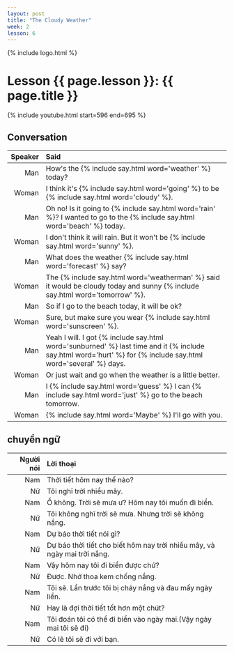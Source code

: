 ```yaml
---
layout: post
title: "The Cloudy Weather"
week: 2
lesson: 6
---
```


{% include logo.html %}

# Lesson {{ page.lesson }}: {{ page.title }}

{% include youtube.html start=596 end=695 %}

## Conversation

Speaker | Said
---: | :---
Man | How's the {% include say.html word='weather' %} today?
Woman | I think it's {% include say.html word='going' %} to be {% include say.html word='cloudy' %}.
Man | Oh no! Is it going to {% include say.html word='rain' %}? I wanted to go to the {% include say.html word='beach' %} today.
Woman | I don't think it will rain. But it won't be {% include say.html word='sunny' %}.
Man | What does the weather {% include say.html word='forecast' %} say?
Woman | The {% include say.html word='weatherman' %} said it would be cloudy today and sunny {% include say.html word='tomorrow' %}.
Man | So if I go to the beach today, it will be ok?
Woman | Sure, but make sure you wear {% include say.html word='sunscreen' %}.
Man | Yeah I will. I got {% include say.html word='sunburned' %} last time and it {% include say.html word='hurt' %} for {% include say.html word='several' %} days.
Woman | Or just wait and go when the weather is a little better.
Man | I {% include say.html word='guess' %} I can {% include say.html word='just' %} go to the beach tomorrow.
Woman | {% include say.html word='Maybe' %} I'll go with you.

## chuyển ngữ

Người nói | Lời thoại
---: | :---
Nam | Thời tiết hôm nay thế nào?
Nữ | Tôi nghĩ trời nhiều mây.
Nam | Ồ không. Trời sẽ mưa ư? Hôm nay tôi muốn đi biển.
Nữ | Tôi không nghĩ trời sẽ mưa. Nhưng trời sẽ không nắng.
Nam | Dự báo thời tiết nói gì?
Nữ | Dự báo thời tiết cho biết hôm nay trời nhiều mây, và ngày mai trời nắng.
Nam | Vậy hôm nay tôi đi biển được chứ?
Nữ | Được. Nhớ thoa kem chống nắng.
Nam | Tôi sẽ. Lần trước tôi bị cháy nắng và đau mấy ngày liền.
Nữ | Hay là đợi thời tiết tốt hơn một chút?
Nam | Tôi đoán tôi có thể đi biển vào ngày mai.(Vậy ngày mai tôi sẽ đi)
Nữ | Có lẽ tôi sẽ đi với bạn.
